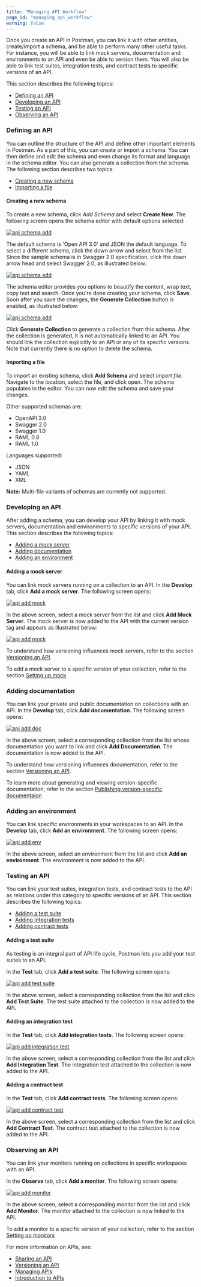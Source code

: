 ```yaml
---
title: "Managing API Workflow"
page_id: "managing_api_workflow"
warning: false
---
```


Once you create an API in Postman, you can link it with other entities, create/import a schema, and be able to perform many other useful tasks. For instance, you will be able to link mock servers, documentation and environments to an API and even be able to version them. You will also be able to link test suites, integration tests, and contract tests to specific versions of an API.

This section describes the following topics:

* [Defining an API](#defining-an-api)
* [Developing an API](#developing-an-api)
* [Testing an API](#testing-an-api)
* [Observing an API](#observing-an-api)

### Defining an API

You can outline the structure of the API and define other important elements in Postman. As a part of this, you can create or import a schema. You can then define and edit the schema and even change its format and language in the schema editor. You can also generate a collection from the schema. The following section describes two topics:

* [Creating a new schema](#creating-a-new-schema)
* [Importing a file](#importing-a-file)

#### Creating a new schema

To create a new schema, click *Add Schema* and select **Create New**. The following screen opens the schema editor with default options selected:

[![api schema add](https://s3.amazonaws.com/postman-static-getpostman-com/postman-docs/API-Schema-Editor1c.png)](https://s3.amazonaws.com/postman-static-getpostman-com/postman-docs/API-Schema-Editor1c.png)

The default schema is 'Open API 3.0' and JSON the default language. To select a different schema, click the down arrow and select from the list. Since the sample schema is in Swagger 2.0 specification, click the down arrow head and select Swagger 2.0, as illustrated below: 

[![api schema add](https://s3.amazonaws.com/postman-static-getpostman-com/postman-docs/API-Schema-Editor1b.png)](https://s3.amazonaws.com/postman-static-getpostman-com/postman-docs/API-Schema-Editor1b.png)

The schema editor provides you options to beautify the content, wrap text, copy text and search. Once you're done creating your schema, click **Save**. Soon after you save the changes, the **Generate Collection** button is enabled, as illustrated below: 

[![api schema add](https://s3.amazonaws.com/postman-static-getpostman-com/postman-docs/API-Schema-Editor2.png)](https://s3.amazonaws.com/postman-static-getpostman-com/postman-docs/API-Schema-Editor2.png)

Click **Generate Collection** to generate a collection from this schema. After the collection is generated, it is not automatically linked to an API. You should link the collection explicitly to an API or any of its specific versions. Note that currently there is no option to delete the schema. 


#### Importing a file

To import an existing schema, click **Add Schema** and select *Import file*. Navigate to the location, select the file, and click open. The schema populates in the editor. You can now edit the schema and save your changes. 

Other supported schemas are:

* OpenAPI 3.0
* Swagger 2.0
* Swagger 1.0
* RAML 0.8
* RAML 1.0

Languages supported:

* JSON
* YAML
* XML

**Note:** Multi-file variants of schemas are currently not supported. 


### Developing an API

After adding a schema, you can develop your API by linking it with mock servers, documentation and environments to specific versions of your API. This section describes the following topics:

* [Adding a mock server](#adding-a-mock-server)
* [Adding documentation](#adding-documentation)
* [Adding an environment](#adding-an-environment)

#### Adding a mock server

You can link mock servers running on a collection to an API. In the **Develop** tab, click **Add a mock server**. The following screen opens:

[![api add mock](https://s3.amazonaws.com/postman-static-getpostman-com/postman-docs/API-AddMock1.png)](https://s3.amazonaws.com/postman-static-getpostman-com/postman-docs/API-AddMock1.png)

In the above screen, select a mock server from the list and click **Add Mock Server**. The mock server is now added to the API with the current version tag and appears as illustrated below:

[![api add mock](https://s3.amazonaws.com/postman-static-getpostman-com/postman-docs/API-AddMock1-VersionTag.png)](https://s3.amazonaws.com/postman-static-getpostman-com/postman-docs/API-AddMock1-VersionTag.png)

To understand how versioning influences mock servers, refer to the section
[Versioning an API](/docs/v6/postman/working_with_apis/versioning-an-api).

To add a mock server to a specific version of your collection, refer to the section [Setting up mock](/docs/v6/postman/mock_servers/setting_up_mock)



### Adding documentation

You can link your private and public documentation on collections with an API. In the **Develop** tab, click **Add documentation**. The following screen opens:

[![api add doc](https://s3.amazonaws.com/postman-static-getpostman-com/postman-docs/API-Add-Documentation1.png)](https://s3.amazonaws.com/postman-static-getpostman-com/postman-docs/API-Add-Documentation1.png)

In the above screen, select a corresponding collection from the list whose documentation you want to link and click **Add Documentation**. The documentation is now added to the API. 

To understand how versioning influences documentation, refer to the section [Versioning an API](/docs/v6/postman/working_with_apis/versioning-an-api).

To learn more about generating and viewing version-specific documentation, refer to the section [Publishing version-specific documentaion](/docs/v6/postman/api_documentation/publishing_public_docs) 

### Adding an environment

You can link specific environments in your workspaces to an API. 
In the **Develop** tab, click **Add an environment**. The following screen opens:

[![api add env](https://s3.amazonaws.com/postman-static-getpostman-com/postman-docs/API-Add-Environment1.png)](https://s3.amazonaws.com/postman-static-getpostman-com/postman-docs/API-Add-Environment1.png)

In the above screen, select an environment from the list and click **Add an environment**. The environment is now added to the API.

### Testing an API

You can link your test suites, integration tests, and contract tests to the API as relations under this category to specific versions of an API. This section describes the following topics:

* [Adding a test suite](#adding-a-test-suite)
* [Adding integration tests](#adding-integration-tests)
* [Adding contract tests](#adding-contract-tests)

#### Adding a test suite

As testing is an integral part of API life cycle, Postman lets you add your test suites to an API. 

In the **Test** tab, click **Add a test suite**. The following screen opens:

[![api add test suite](https://s3.amazonaws.com/postman-static-getpostman-com/postman-docs/API-Add-Test-Suite1.png)](https://s3.amazonaws.com/postman-static-getpostman-com/postman-docs/API-Add-Test-Suite1.png)

In the above screen, select a corresponding collection from the list and click **Add Test Suite**. The test suite attached to the collection is now added to the API. 


#### Adding an integration test

In the **Test** tab, click **Add integration tests**. The following screen opens:

[![api add integration test](https://s3.amazonaws.com/postman-static-getpostman-com/postman-docs/API-Add-Integration-Test1.png)](https://s3.amazonaws.com/postman-static-getpostman-com/postman-docs/API-Add-Integration-Test1.png)

In the above screen, select a corresponding collection from the list and click **Add Integration Test**. The integration test attached to the collection is now added to the API. 


#### Adding a contract test

In the **Test** tab, click **Add contract tests**. The following screen opens:

[![api add contract test](https://s3.amazonaws.com/postman-static-getpostman-com/postman-docs/API-Add-Contract-Test1.png)](https://s3.amazonaws.com/postman-static-getpostman-com/postman-docs/API-Add-Contract-Test1.png)

In the above screen, select a corresponding collection from the list and click **Add Contract Test**. The contract test attached to the collection is now added to the API. 


### Observing an API

You can link your monitors running on collections in specific workspaces with an API. 

In the **Observe** tab, click **Add a monitor**. The following screen opens:

[![api add monitor](https://s3.amazonaws.com/postman-static-getpostman-com/postman-docs/API-Add-Monitor1.png)](https://s3.amazonaws.com/postman-static-getpostman-com/postman-docs/API-Add-Monitor1.png)

In the above screen, select a corresponding monitor from the list and click **Add Monitor**. The monitor attached to the collection is now linked to the API. 

To add a monitor to a specific version of your collection, refer to the section [Setting up monitors](/docs/v6/postman/monitors/setting_up_monitor) 


For more information on APIs, see:

* [Sharing an API](/docs/v6/postman/working_with_apis/sharing_apis)
* [Versioning an API](/docs/v6/postman/working_with_apis/versioning-an-api)
* [Managing APIs](/docs/v6/postman/working_with_apis/managing-apis)
* [Introduction to APIs](/docs/v6/postman/working_with_apis/introduction-to-apis)

